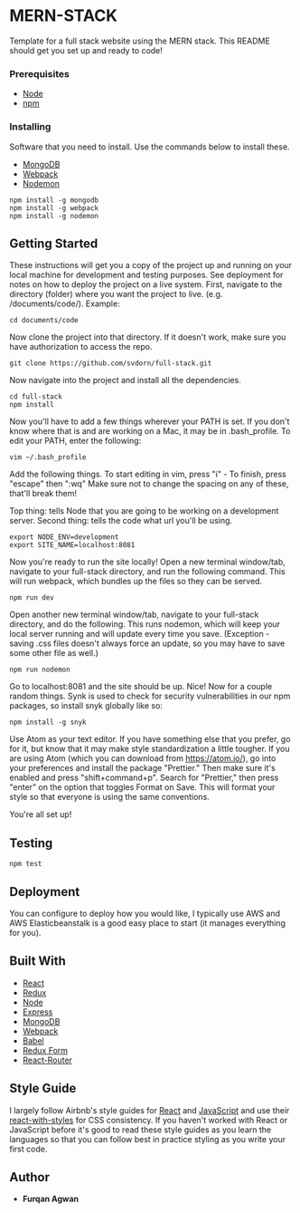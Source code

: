 # MERN-STACK

Template for a full stack website using the MERN stack. This README should get you set up and ready to code!

### Prerequisites

-   [Node](https://nodejs.org/en/download/)
-   [npm](https://www.npmjs.com/)

### Installing

Software that you need to install. Use the commands below to install these.

-   [MongoDB](https://docs.mongodb.com/manual/installation/)
-   [Webpack](https://www.npmjs.com/package/webpack)
-   [Nodemon](https://nodemon.io/)

```
npm install -g mongodb
npm install -g webpack
npm install -g nodemon
```

## Getting Started

These instructions will get you a copy of the project up and running on your local machine for development and testing purposes. See deployment for notes on how to deploy the project on a live system.
First, navigate to the directory (folder) where you want the project to live. (e.g. /documents/code/). Example:

```
cd documents/code
```

Now clone the project into that directory. If it doesn't work, make sure you have authorization to access the repo.

```
git clone https://github.com/svdorn/full-stack.git
```

Now navigate into the project and install all the dependencies.

```
cd full-stack
npm install
```

Now you'll have to add a few things wherever your PATH is set. If you don't know where that is and are working on a Mac, it may be in .bash_profile.
To edit your PATH, enter the following:

```
vim ~/.bash_profile
```

Add the following things. To start editing in vim, press "i" - To finish, press "escape" then ":wq"
Make sure not to change the spacing on any of these, that'll break them!

Top thing: tells Node that you are going to be working on a development server.
Second thing: tells the code what url you'll be using.

```
export NODE_ENV=development
export SITE_NAME=localhost:8081
```

Now you're ready to run the site locally! Open a new terminal window/tab, navigate to your full-stack directory, and run the following command. This will run webpack, which bundles up the files so they can be served.

```
npm run dev
```

Open another new terminal window/tab, navigate to your full-stack directory, and do the following. This runs nodemon, which will keep your local server running and will update every time you save. (Exception - saving .css files doesn't always force an update, so you may have to save some other file as well.)

```
npm run nodemon
```

Go to localhost:8081 and the site should be up. Nice!
Now for a couple random things. Synk is used to check for security vulnerabilities in our npm packages, so install snyk globally like so:

```
npm install -g snyk
```

Use Atom as your text editor. If you have something else that you prefer, go for it, but know that it may make style standardization a little tougher.
If you are using Atom (which you can download from https://atom.io/), go into your preferences and install the package "Prettier." Then make sure it's enabled and press "shift+command+p". Search for "Prettier," then press "enter" on the option that toggles Format on Save. This will format your style so that everyone is using the same conventions.

You're all set up!

## Testing

```
npm test
```

## Deployment

You can configure to deploy how you would like, I typically use AWS and AWS Elasticbeanstalk is a good easy place to start (it manages everything for you).

## Built With

-   [React](https://reactjs.org/)
-   [Redux](https://redux.js.org/)
-   [Node](https://nodejs.org/en/)
-   [Express](https://expressjs.com/)
-   [MongoDB](https://www.mongodb.com/)
-   [Webpack](https://webpack.js.org/)
-   [Babel](https://babeljs.io/)
-   [Redux Form](https://redux-form.com/7.2.0/)
-   [React-Router](https://github.com/ReactTraining/react-router)

## Style Guide
I largely follow Airbnb's style guides for [React](https://github.com/airbnb/javascript/tree/master/react) and [JavaScript](https://github.com/airbnb/javascript) and use their [react-with-styles](https://github.com/airbnb/react-with-styles) for CSS consistency. If you haven't worked with React or JavaScript before it's good to read these style guides as you learn the languages so that you can follow best in practice styling as you write your first code.

## Author

-   **Furqan Agwan**